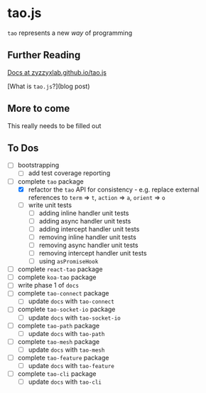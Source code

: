 # tao.js

`tao` represents a new _way_ of programming

## Further Reading

[Docs at zyzzyxlab.github.io/tao.js](https://zyzzyxlab.github.io/tao.js)

[What is `tao.js`?](blog post)

## More to come

This really needs to be filled out

## To Dos

* [ ] bootstrapping
  * [ ] add test coverage reporting
* [ ] complete `tao` package
  * [x] refactor the `tao` API for consistency - e.g. replace external references to `term` => `t`, `action` => `a`, `orient` => `o`
  * [ ] write unit tests
    * [ ] adding inline handler unit tests
    * [ ] adding async handler unit tests
    * [ ] adding intercept handler unit tests
    * [ ] removing inline handler unit tests
    * [ ] removing async handler unit tests
    * [ ] removing intercept handler unit tests
    * [ ] using `asPromiseHook`
* [ ] complete `react-tao` package
* [ ] complete `koa-tao` package
* [ ] write phase 1 of `docs`
* [ ] complete `tao-connect` package
  * [ ] update `docs` with `tao-connect`
* [ ] complete `tao-socket-io` package
  * [ ] update `docs` with `tao-socket-io`
* [ ] complete `tao-path` package
  * [ ] update `docs` with `tao-path`
* [ ] complete `tao-mesh` package
  * [ ] update `docs` with `tao-mesh`
* [ ] complete `tao-feature` package
  * [ ] update `docs` with `tao-feature`
* [ ] complete `tao-cli` package
  * [ ] update `docs` with `tao-cli`
